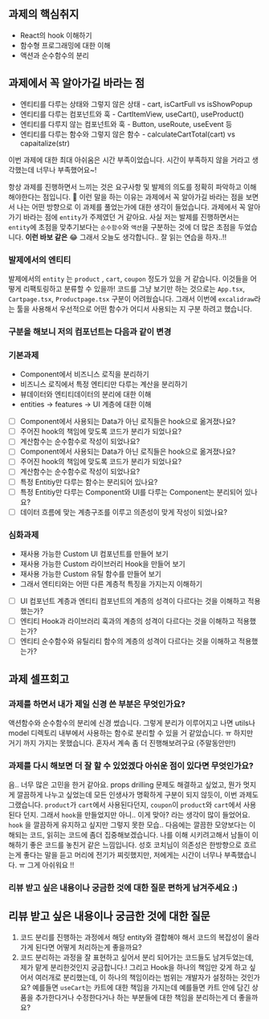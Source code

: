 ## 과제의 핵심취지

- React의 hook 이해하기
- 함수형 프로그래밍에 대한 이해
- 액션과 순수함수의 분리

## 과제에서 꼭 알아가길 바라는 점

- 엔티티를 다루는 상태와 그렇지 않은 상태 - cart, isCartFull vs isShowPopup
- 엔티티를 다루는 컴포넌트와 훅 - CartItemView, useCart(), useProduct()
- 엔티티를 다루지 않는 컴포넌트와 훅 - Button, useRoute, useEvent 등
- 엔티티를 다루는 함수와 그렇지 않은 함수 - calculateCartTotal(cart) vs capaitalize(str)

이번 과제에 대한 최대 아쉬움은 시간 부족이었습니다. 시간이 부족하지 않을 거라고 생각했는데 너무나 부족했어요~!

항상 과제를 진행하면서 느끼는 것은 요구사항 및 발제의 의도를 정확히 파악하고 이해해야한다는 점입니다. 🤔 이런 말을 하는 이유는 과제에서 꼭 알아가길 바라는 점을 보면서 나는 어떤 방향으로 이 과제를 풀었는가에 대한 생각이 들었습니다. 과제에서 꼭 알아가기 바라는 점에 `entity`가  주제였던 거 같아요. 사실 저는 발제를 진행하면서는 `entity`에 초점을 맞추기보다는 `순수함수`와 `액션`을 구분하는 것에 더 많은 초점을 두었습니다. **이런 바보 같은** 😂 그래서 오늘도 생각합니다.. 잘 읽는 연습을 하자..!!

### 발제에서의 엔티티
발제에서의 `entity` 는 `product` , `cart`, `coupon` 정도가 있을 거 같습니다. 이것들을 어떻게 리팩토링하고 분류할 수 있을까! 코드를 그냥 보기만 하는 것으로는 `App.tsx`, `Cartpage.tsx`, `Productpage.tsx` 구분이 어려웠습니다. 그래서 이번에 `excalidraw`라는 툴을 사용해서 우선적으로 어떤 함수가 어디서 사용되는 지 구분 하려고 했습니다.

### 구분을 해보니 저의 컴포넌트는 다음과 같이 변경


### 기본과제

- Component에서 비즈니스 로직을 분리하기
- 비즈니스 로직에서 특정 엔티티만 다루는 계산을 분리하기
- 뷰데이터와 엔티티데이터의 분리에 대한 이해
- entities -> features -> UI 계층에 대한 이해

- [ ] Component에서 사용되는 Data가 아닌 로직들은 hook으로 옮겨졌나요?
- [ ] 주어진 hook의 책임에 맞도록 코드가 분리가 되었나요?
- [ ] 계산함수는 순수함수로 작성이 되었나요?
- [ ] Component에서 사용되는 Data가 아닌 로직들은 hook으로 옮겨졌나요?
- [ ] 주어진 hook의 책임에 맞도록 코드가 분리가 되었나요?
- [ ] 계산함수는 순수함수로 작성이 되었나요?
- [ ] 특정 Entitiy만 다루는 함수는 분리되어 있나요?
- [ ] 특정 Entitiy만 다루는 Component와 UI를 다루는 Component는 분리되어 있나요?
- [ ] 데이터 흐름에 맞는 계층구조를 이루고 의존성이 맞게 작성이 되었나요?

### 심화과제

- 재사용 가능한 Custom UI 컴포넌트를 만들어 보기
- 재사용 가능한 Custom 라이브러리 Hook을 만들어 보기
- 재사용 가능한 Custom 유틸 함수를 만들어 보기
- 그래서 엔티티와는 어떤 다른 계층적 특징을 가지는지 이해하기

- [ ] UI 컴포넌트 계층과 엔티티 컴포넌트의 계층의 성격이 다르다는 것을 이해하고 적용했는가?
- [ ] 엔티티 Hook과 라이브러리 훅과의 계층의 성격이 다르다는 것을 이해하고 적용했는가?
- [ ] 엔티티 순수함수와 유틸리티 함수의 계층의 성격이 다르다는 것을 이해하고 적용했는가?

## 과제 셀프회고

<!-- 과제에 대한 회고를 작성해주세요 -->

### 과제를 하면서 내가 제일 신경 쓴 부분은 무엇인가요?
액션함수와 순수함수의 분리에 신경 썼습니다. 그렇게 분리가 이루어지고 나면 utils나 model 디렉토리 내부에서 사용하는 함수로 분리할 수 있을 거 같았습니다. ㅠ 하지만 거기 까지 가지는 못했습니다. 혼자서 계속 좀 더 진행해보려구요 (주말동안만!)

### 과제를 다시 해보면 더 잘 할 수 있었겠다 아쉬운 점이 있다면 무엇인가요?
음.. 너무 많은 고민을 한거 같아요. props drilling 문제도 해결하고 싶었고, 뭔가 멋지게 깔끔하게 나누고 싶었는데 모든 인생사가 명확하게 구분이 되지 않듯이, 이번 과제도 그랬습니다. `product`가 `cart`에서 사용된다던지, `coupon`이 `product`와 `cart`에서 사용된다 던지. 그래서 `hook`을 만들었지만 아니.. 이게 맞아? 라는 생각이 많이 들었어요. `hook` 을 깔끔하게 유지하고 싶지만 그렇지 못한 모습.. 다음에는 깔끔한 모양보다는 이해되는 코드, 읽히는 코드에 좀더 집중해보겠습니다. 나를 이해 시키려고해서 남들이 이해하기 좋은 코드를 놓친거 같은 느낌입니다. 성호 코치님이 의존성은 한방향으로 흐르는게 좋다는 말을 듣고 머리에 전기가 찌릿했지만, 저에게는 시간이 너무나 부족했습니다. ㅠ 그게 아쉬워요 !! 

### 리뷰 받고 싶은 내용이나 궁금한 것에 대한 질문 편하게 남겨주세요 :)

## 리뷰 받고 싶은 내용이나 궁금한 것에 대한 질문
1. 코드 분리를 진행하는 과정에서 해당 entity와 결합해야 해서 코드의 복잡성이 올라가게 된다면 어떻게 처리하는게 좋을까요?
2. 코드 분리하는 과정을 잘 표현하고 싶어서 분리 되어가는 코드들도 남겨두었는데, 제가 맡게 분리한것인지 궁금합니다.! 그리고 Hook을 하나의 책임만 갖게 하고 싶어서 여러개로 분리했는데, 이 하나의 책임이라는 범위는 개발자가 설정하는 것인가요? 예를들면 `useCart`는 카트에 대한 책임을 가지는데 예를들면 카트 안에 담긴 상품을 추가한다거나 수정한다거나 하는 부분들에 대한 책임을 분리하는게 더 좋을까요?
